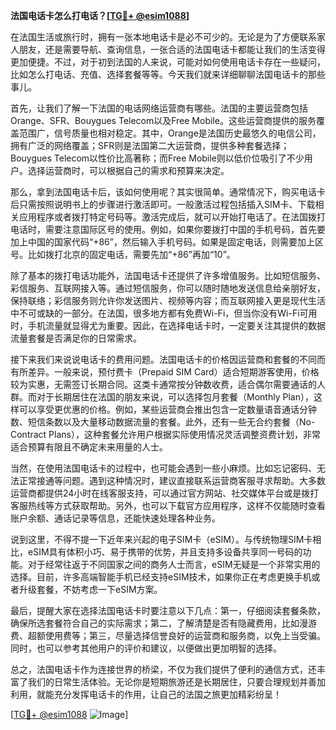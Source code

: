 **法国电话卡怎么打电话？[[TG💪+ @esim1088](https://t.me/s/esim1088)]**

在法国生活或旅行时，拥有一张本地电话卡是必不可少的。无论是为了方便联系家人朋友，还是需要导航、查询信息，一张合适的法国电话卡都能让我们的生活变得更加便捷。不过，对于初到法国的人来说，可能对如何使用电话卡存在一些疑问，比如怎么打电话、充值、选择套餐等等。今天我们就来详细聊聊法国电话卡的那些事儿。

首先，让我们了解一下法国的电话网络运营商有哪些。法国的主要运营商包括Orange、SFR、Bouygues Telecom以及Free Mobile。这些运营商提供的服务覆盖范围广，信号质量也相对稳定。其中，Orange是法国历史最悠久的电信公司，拥有广泛的网络覆盖；SFR则是法国第二大运营商，提供多种套餐选择；Bouygues Telecom以性价比高著称；而Free Mobile则以低价位吸引了不少用户。选择运营商时，可以根据自己的需求和预算来决定。

那么，拿到法国电话卡后，该如何使用呢？其实很简单。通常情况下，购买电话卡后只需按照说明书上的步骤进行激活即可。一般激活过程包括插入SIM卡、下载相关应用程序或者拨打特定号码等。激活完成后，就可以开始打电话了。在法国拨打电话时，需要注意国际区号的使用。例如，如果你要拨打中国的手机号码，首先要加上中国的国家代码“+86”，然后输入手机号码。如果是固定电话，则需要加上区号。比如拨打北京的固定电话，需要先加“+86”再加“10”。

除了基本的拨打电话功能外，法国电话卡还提供了许多增值服务。比如短信服务、彩信服务、互联网接入等。通过短信服务，你可以随时随地发送信息给亲朋好友，保持联络；彩信服务则允许你发送图片、视频等内容；而互联网接入更是现代生活中不可或缺的一部分。在法国，很多地方都有免费Wi-Fi，但当你没有Wi-Fi可用时，手机流量就显得尤为重要。因此，在选择电话卡时，一定要关注其提供的数据流量套餐是否满足你的日常需求。

接下来我们来说说电话卡的费用问题。法国电话卡的价格因运营商和套餐的不同而有所差异。一般来说，预付费卡（Prepaid SIM Card）适合短期游客使用，价格较为实惠，无需签订长期合同。这类卡通常按分钟数收费，适合偶尔需要通话的人群。而对于长期居住在法国的朋友来说，可以选择包月套餐（Monthly Plan），这样可以享受更优惠的价格。例如，某些运营商会推出包含一定数量语音通话分钟数、短信条数以及大量移动数据流量的套餐。此外，还有一些无合约套餐（No-Contract Plans），这种套餐允许用户根据实际使用情况灵活调整资费计划，非常适合预算有限且不确定未来用量的人士。

当然，在使用法国电话卡的过程中，也可能会遇到一些小麻烦。比如忘记密码、无法正常接通等问题。遇到这种情况时，建议直接联系运营商客服寻求帮助。大多数运营商都提供24小时在线客服支持，可以通过官方网站、社交媒体平台或是拨打客服热线等方式获取帮助。另外，也可以下载官方应用程序，这样不仅能随时查看账户余额、通话记录等信息，还能快速处理各种业务。

说到这里，不得不提一下近年来兴起的电子SIM卡（eSIM）。与传统物理SIM卡相比，eSIM具有体积小巧、易于携带的优势，并且支持多设备共享同一号码的功能。对于经常往返于不同国家之间的商务人士而言，eSIM无疑是一个非常实用的选择。目前，许多高端智能手机已经支持eSIM技术，如果你正在考虑更换手机或者升级套餐，不妨考虑一下eSIM方案。

最后，提醒大家在选择法国电话卡时要注意以下几点：第一，仔细阅读套餐条款，确保所选套餐符合自己的实际需求；第二，了解清楚是否有隐藏费用，比如漫游费、超额使用费等；第三，尽量选择信誉良好的运营商和服务商，以免上当受骗。同时，也可以参考其他用户的评价和建议，以便做出更加明智的选择。

总之，法国电话卡作为连接世界的桥梁，不仅为我们提供了便利的通信方式，还丰富了我们的日常生活体验。无论你是短期旅游还是长期居住，只要合理规划并善加利用，就能充分发挥电话卡的作用，让自己的法国之旅更加精彩纷呈！

[[TG💪+ @esim1088](https://t.me/s/esim1088) ![Image](https://i.postimg.cc/4NQfJmqS/Snipaste-2025-05-13-00-14-12.png)]